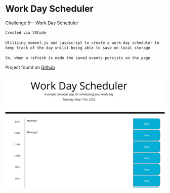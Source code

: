 # Work Day Scheduler

Challenge 5-- Work Day Scheduler

    Created via VSCode

    Utilizing moment.js and javascript to create a work-day scheduler to keep track of the day whilst being able to save on local storage

    So, when a refresh is made the saved events persists on the page


Project found on [Github](https://github.com/TristinNguyen/Work_Day_Scheduler)

![Example of Workday Scheduler](./assets/images/Capture.PNG)